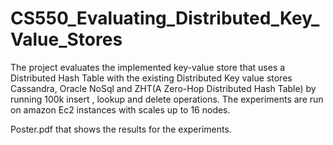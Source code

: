 # CS550_Evaluating_Distributed_Key_Value_Stores

The project evaluates the implemented key-value store that uses a Distributed Hash Table  with the existing Distributed Key value stores Cassandra, Oracle NoSql and ZHT(A Zero-Hop Distributed Hash Table) by running 100k insert , lookup and delete operations. The experiments are run on amazon Ec2 instances with scales up to 16 nodes.

Poster.pdf that shows the results for the experiments. 
